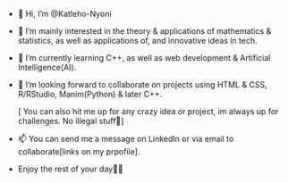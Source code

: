 - 👋 Hi, I’m @Katleho-Nyoni
- 👀 I’m mainly interested in the theory & applications of mathematics & statistics,
 as well as applications of, and innovative ideas in tech.
- 🌱 I’m currently learning C++, as well as web development & Artificial Intelligence(AI).
- 💞️ I’m looking forward to collaborate on projects using HTML & CSS, R/RStudio, Manim(Python) & later C++.

  [ You can also hit me up for any crazy idea or project, im always up for challenges. No illegal stuff🥴]

- 📫 You can send me a message on LinkedIn or via email to collaborate[links on my prpofile].

- Enjoy the rest of your day🤟🏾

<!---
Katleho-Nyoni/Katleho-Nyoni is a ✨ special ✨ repository because its `README.md` (this file) appears on your GitHub profile.
You can click the Preview link to take a look at your changes.
--->

